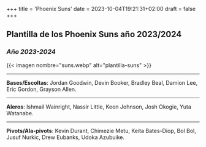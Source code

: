 +++
title = 'Phoenix Suns'
date = 2023-10-04T19:21:31+02:00
draft = false
+++

## Plantilla de los Phoenix Suns año 2023/2024
### *Año 2023-2024*
{{< imagen nombre="suns.webp" alt="plantilla-suns" >}}
***
**Bases/Escoltas**: Jordan Goodwin, Devin Booker, Bradley Beal, Damion Lee, Eric Gordon, Grayson Allen.
***
**Aleros**: Ishmail Wainright, Nassir Little, Keon Johnson, Josh Okogie, Yuta Watanabe.
***
**Pivots/Ala-pivots**: Kevin Durant, Chimezie Metu, Keita Bates-Diop, Bol Bol, Jusuf Nurkic, Drew Eubanks, Udoka Azubuike.
